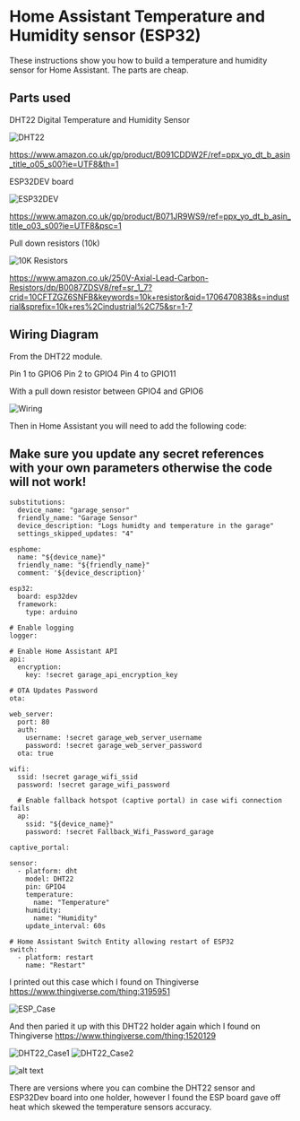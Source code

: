 # Home Assistant Temperature and Humidity sensor (ESP32)

These instructions show you how to build a temperature and humidity sensor for Home Assistant.
The parts are cheap.


## Parts used

DHT22 Digital Temperature and Humidity Sensor

![DHT22](DHT22.png)

https://www.amazon.co.uk/gp/product/B091CDDW2F/ref=ppx_yo_dt_b_asin_title_o05_s00?ie=UTF8&th=1

ESP32DEV board

![ESP32DEV](ESP32DEV.png)

https://www.amazon.co.uk/gp/product/B071JR9WS9/ref=ppx_yo_dt_b_asin_title_o03_s00?ie=UTF8&psc=1

Pull down resistors (10k)

![10K Resistors](<10K Resistors.png>)

https://www.amazon.co.uk/250V-Axial-Lead-Carbon-Resistors/dp/B0087ZDSV8/ref=sr_1_7?crid=10CFTZGZ6SNFB&keywords=10k+resistor&qid=1706470838&s=industrial&sprefix=10k+res%2Cindustrial%2C75&sr=1-7

## Wiring Diagram

From the DHT22 module. 

Pin 1 to GPIO6
Pin 2 to GPIO4
Pin 4 to GPIO11

With a pull down resistor between GPIO4 and GPIO6

![Wiring](Wiring.jpg)

Then in Home Assistant you will need to add the following code: 

## Make sure you update any secret references with your own parameters otherwise the code will not work!

```
substitutions:
  device_name: "garage_sensor"
  friendly_name: "Garage Sensor"
  device_description: "Logs humidty and temperature in the garage"
  settings_skipped_updates: "4"

esphome:
  name: "${device_name}"
  friendly_name: "${friendly_name}"
  comment: '${device_description}'

esp32:
  board: esp32dev
  framework:
    type: arduino

# Enable logging
logger:

# Enable Home Assistant API
api:
  encryption:
    key: !secret garage_api_encryption_key

# OTA Updates Password 
ota:

web_server:
  port: 80
  auth:
    username: !secret garage_web_server_username
    password: !secret garage_web_server_password
  ota: true

wifi:
  ssid: !secret garage_wifi_ssid
  password: !secret garage_wifi_password

  # Enable fallback hotspot (captive portal) in case wifi connection fails
  ap:
    ssid: "${device_name}"
    password: !secret Fallback_Wifi_Password_garage

captive_portal:

sensor:
  - platform: dht
    model: DHT22
    pin: GPIO4
    temperature:
      name: "Temperature"
    humidity:
      name: "Humidity"
    update_interval: 60s

# Home Assistant Switch Entity allowing restart of ESP32
switch:
  - platform: restart
    name: "Restart"
```

I printed out this case which I found on Thingiverse https://www.thingiverse.com/thing:3195951

![ESP_Case](ESP_Case.png)

And then paried it up with this DHT22 holder again which I found on Thingiverse https://www.thingiverse.com/thing:1520129

![DHT22_Case1](DHT22_Case1.jpg)
![DHT22_Case2](DHT22_Case2.jpg)

![alt text](Sensors.png)

There are versions where you can combine the DHT22 sensor and ESP32Dev board into one holder, however I found the ESP board gave off heat which skewed the temperature sensors accuracy.
